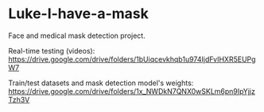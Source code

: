 # Luke-I-have-a-mask
Face and medical mask detection project.

Real-time testing (videos):
https://drive.google.com/drive/folders/1bUiqcevkhqb1u974IjdFvIHXR5EUPgW7

Train/test datasets and mask detection model's weights:
https://drive.google.com/drive/folders/1x_NWDkN7QNX0wSKLm6pn9IpYjjzTzh3V
